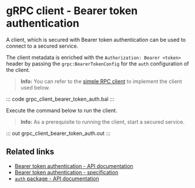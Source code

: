 # gRPC client - Bearer token authentication

A client, which is secured with Bearer token authentication can be used to connect to a secured service.

The client metadata is enriched with the `Authorization: Bearer <token>` header by passing the `grpc:BearerTokenConfig` for the `auth` configuration of the client.

>**Info:** You can refer to the [simple RPC client](/learn/by-example/grpc-client-simple/) to implement the client used below.

   ::: code grpc_client_bearer_token_auth.bal :::

Execute the command below to run the client.

>**Info:** As a prerequisite to running the client, start a secured service.

   ::: out grpc_client_bearer_token_auth.out :::

## Related links
- [Bearer token authentication - API documentation](https://lib.ballerina.io/ballerina/grpc/latest/records/BearerTokenConfig)
- [Bearer token authentication - specification](/spec/grpc/#5116-client---bearer-token-auth)
- [`auth` package - API documentation](https://lib.ballerina.io/ballerina/auth/latest/)
